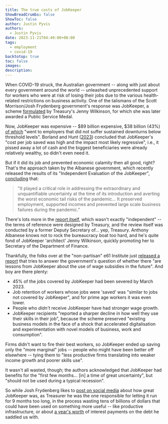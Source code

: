 ```yaml
---
title: The true costs of JobKeeper
ShowBreadCrumbs: false
ShowToc: false
author: Justin Pyvis
authors:
  - Justin Pyvis
date: 2023-11-21T04:49:00+08:00
tags:
  - employment
  - covid-19
backtotop: true
toc: false
images: 
description:
---
```

When COVID-19 struck, the Australian government -- along with just about every government around the world -- unleashed unprecedented support for workers who were at risk of losing their jobs due to the various health-related restrictions on business activity. One of the talismans of the Scott Morrison/Josh Frydenberg government's response was JobKeeper, a scheme [formulated](https://www.finance.gov.au/about-us/department/secretary) by Treasury's Jenny Wilkinson, for which she was later awarded a Public Service Medal.

Now, JobKeeper was expensive -- $89 billion expensive, $38 billion (43%) [of which](https://www.abc.net.au/news/2021-11-02/38b-in-jobkeeper-went-to-companies-where-turnover-did-not-fall-/100586310) "went to employers that did not suffer sustained downturns below threshold levels". Borland and Hunt ([2023](https://onlinelibrary.wiley.com/doi/full/10.1111/1467-8462.12503)) concluded that JobKeeper's "cost per job saved was high and the impact most likely regressive", i.e., it pissed away a lot of cash and the biggest beneficiaries were already relatively wealthy, so didn't even need it.

But if it did its job and prevented economic calamity then all good, right? That's the approach taken by the Albanese government, which recently released the results of its "Independent Evaluation of the JobKeeper", [concluding](https://treasury.gov.au/publication/p2023-455038) that:

> "It played a critical role in addressing the extraordinary and unquantifiable uncertainty at the time of its introduction and averting the worst economic tail risks of the pandemic... It preserved employment, supported incomes and prevented large scale business failures during the pandemic."

There's lots more in the [report itself](https://treasury.gov.au/publication/p2023-455038), which wasn't exactly "independent" -- the terms of reference were designed by Treasury, and the review itself was conducted by a former Deputy Secretary of... yep, Treasury. Anthony Albanese knows not to rock the bureaucracy boat too hard, and he's quite fond of JobKeeper 'architect' Jenny Wilkinson, quickly promoting her to Secretary of the Department of Finance.

Thankfully, the folks over at the "non-partisan" e61 Institute just [released a report](https://e61.in/what-can-jobkeeper-teach-us-about-job-retention-schemes/) that tries to answer the government's question of whether there "are lessons from JobKeeper about the use of wage subsidies in the future". And boy are there plenty:

- 45% of the jobs covered by JobKeeper had been severed by March 2023.
- Job retention of workers whose jobs were 'saved' was "similar to jobs not covered by JobKeeper", and for prime age workers it was even lower.
- People who *didn't* receive JobKeeper have had stronger wage growth.
- JobKeeper recipients "reported a sharper decline in how well they use their skills in their job", because the scheme preserved "existing business models in the face of a shock that accelerated digitalisation and experimentation with novel models of business, work and consumption".

Firms didn't want to fire their best workers, so JobKeeper ended up saving only the "more marginal" jobs -- people who might have been better off elsewhere -- tying them to "less productive firms translating into weaker income growth and poorer skills use". 

It wasn't all wasted, though; the authors acknowledged that JobKeeper had benefits for the "first few months... [in] a time of great uncertainty", but "should not be used during a typical recession".

So while Josh Frydenberg likes to [post on social media](https://twitter.com/JoshFrydenberg/status/1718110351303311404) about how great JobKeeper was, as Treasurer he was the one responsible for letting it run for 9 months too long, in the process wasting tens of billions of dollars that could have been used on something more useful -- like productive infrastructure, or about [a year's worth](https://www.aph.gov.au/About_Parliament/Parliamentary_departments/Parliamentary_Library/pubs/rp/BudgetReview202223/AustralianGovernmentDebt) of interest payments on the debt he saddled us with.
